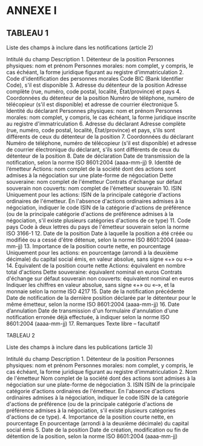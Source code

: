 # ANNEXE I

## TABLEAU 1

Liste des champs à inclure dans les notifications (article 2)

Intitulé du champ Description 1. Détenteur de la position Personnes physiques: nom et prénom Personnes morales: nom complet, y compris, le cas échéant, la forme juridique figurant au registre d'immatriculation 2. Code d'identification des personnes morales Code BIC (Bank Identifier Code), s'il est disponible 3. Adresse du détenteur de la position Adresse complète (rue, numéro, code postal, localité, État/province) et pays 4. Coordonnées du détenteur de la position Numéro de téléphone, numéro de télécopieur (s'il est disponible) et adresse de courrier électronique 5. Identité du déclarant Personnes physiques: nom et prénom Personnes morales: nom complet, y compris, le cas échéant, la forme juridique inscrite au registre d'immatriculation 6. Adresse du déclarant Adresse complète (rue, numéro, code postal, localité, État/province) et pays, s'ils sont différents de ceux du détenteur de la position 7. Coordonnées du déclarant Numéro de téléphone, numéro de télécopieur (s'il est disponible) et adresse de courrier électronique du déclarant, s'ils sont différents de ceux du détenteur de la position 8. Date de déclaration Date de transmission de la notification, selon la norme ISO 8601:2004 (aaaa-mm-jj) 9. Identité de l’émetteur Actions: nom complet de la société dont des actions sont admises à la négociation sur une plate-forme de négociation Dette souveraine: nom complet de l'émetteur Contrats d'échange sur défaut souverain non couverts: nom complet de l'émetteur souverain 10. ISIN Uniquement pour les actions: ISIN de la principale catégorie d'actions ordinaires de l'émetteur. En l'absence d'actions ordinaires admises à la négociation, indiquer le code ISIN de la catégorie d'actions de préférence (ou de la principale catégorie d'actions de préférence admises à la négociation, s'il existe plusieurs catégories d'actions de ce type) 11. Code pays Code à deux lettres du pays de l'émetteur souverain selon la norme ISO 3166-1 12. Date de la position Date à laquelle la position a été créée ou modifiée ou a cessé d'être détenue, selon la norme ISO 8601:2004 (aaaa-mm-jj) 13. Importance de la position courte nette, en pourcentage Uniquement pour les actions: en pourcentage (arrondi à la deuxième décimale) du capital social émis, en valeur absolue, sans signe «+» ou «–» 14. Équivalent de la position courte nette Actions: équivalent en nombre total d'actions Dette souveraine: équivalent nominal en euros Contrats d'échange sur défaut souverain non couverts: équivalent nominal en euros Indiquer les chiffres en valeur absolue, sans signe «+» ou «–», et la monnaie selon la norme ISO 4217 15. Date de la notification précédente Date de notification de la dernière position déclarée par le détenteur pour le même émetteur, selon la norme ISO 8601:2004 (aaaa-mm-jj) 16. Date d’annulation Date de transmission d'un formulaire d'annulation d'une notification erronée déjà effectuée, à indiquer selon la norme ISO 8601:2004 (aaaa-mm-jj) 17. Remarques Texte libre – facultatif



TABLEAU 2

Liste des champs à inclure dans les publications (article 3)

Intitulé du champ Description 1. Détenteur de la position Personnes physiques: nom et prénom Personnes morales: nom complet, y compris, le cas échéant, la forme juridique figurant au registre d'immatriculation 2. Nom de l'émetteur Nom complet de la société dont des actions sont admises à la négociation sur une plate-forme de négociation 3. ISIN ISIN de la principale catégorie d'actions ordinaires de l'émetteur. En l'absence d'actions ordinaires admises à la négociation, indiquer le code ISIN de la catégorie d'actions de préférence (ou de la principale catégorie d'actions de préférence admises à la négociation, s'il existe plusieurs catégories d'actions de ce type). 4. Importance de la position courte nette, en pourcentage En pourcentage (arrondi à la deuxième décimale) du capital social émis 5. Date de la position Date de création, modification ou fin de détention de la position, selon la norme ISO 8601:2004 (aaaa-mm-jj)

